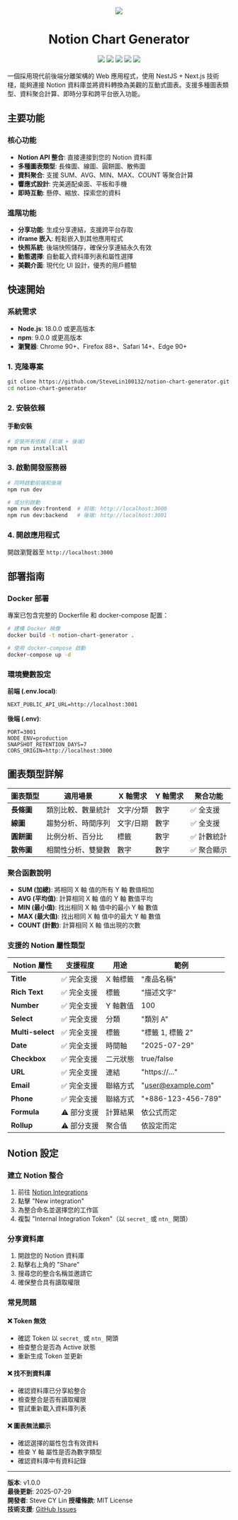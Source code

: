 <div align="center">
  <img src="assets/images/notion-chart-generator-logo.svg" />
  <h1>Notion Chart Generator</h1>
  <div>
    <img src="https://img.shields.io/badge/version-2.0.0-blue.svg" />
    <img src="https://img.shields.io/badge/React-18+-61dafb.svg" />
    <img src="https://img.shields.io/badge/Next.js-14+-black.svg" />
    <img src="https://img.shields.io/badge/NestJS-10+-e0234e.svg" />
    <img src="https://img.shields.io/badge/TailwindCSS-3+-38bdf8.svg" />
  </div>
</div>

<br />
一個採用現代前後端分離架構的 Web 應用程式，使用 NestJS + Next.js 技術棧，能夠連接 Notion 資料庫並將資料轉換為美觀的互動式圖表。支援多種圖表類型、資料聚合計算、即時分享和跨平台嵌入功能。

## 主要功能

### 核心功能

- **Notion API 整合**: 直接連接到您的 Notion 資料庫
- **多種圖表類型**: 長條圖、線圖、圓餅圖、散佈圖
- **資料聚合**: 支援 SUM、AVG、MIN、MAX、COUNT 等聚合計算
- **響應式設計**: 完美適配桌面、平板和手機
- **即時互動**: 懸停、縮放、探索您的資料

### 進階功能

- **分享功能**: 生成分享連結，支援跨平台存取
- **iframe 嵌入**: 輕鬆嵌入到其他應用程式
- **快照系統**: 後端快照儲存，確保分享連結永久有效
- **動態選擇**: 自動載入資料庫列表和屬性選擇
- **美觀介面**: 現代化 UI 設計，優秀的用戶體驗

## 快速開始

### 系統需求

- **Node.js**: 18.0.0 或更高版本
- **npm**: 9.0.0 或更高版本
- **瀏覽器**: Chrome 90+、Firefox 88+、Safari 14+、Edge 90+

### 1. 克隆專案

```bash
git clone https://github.com/SteveLin100132/notion-chart-generator.git
cd notion-chart-generator
```

### 2. 安裝依賴

#### 手動安裝

```bash
# 安裝所有依賴 (前端 + 後端)
npm run install:all
```

### 3. 啟動開發服務器

```bash
# 同時啟動前端和後端
npm run dev

# 或分別啟動
npm run dev:frontend  # 前端: http://localhost:3000
npm run dev:backend   # 後端: http://localhost:3001
```

### 4. 開啟應用程式

開啟瀏覽器至 `http://localhost:3000`

## 部署指南

### Docker 部署

專案已包含完整的 Dockerfile 和 docker-compose 配置：

```bash
# 建構 Docker 映像
docker build -t notion-chart-generator .

# 使用 docker-compose 啟動
docker-compose up -d
```

### 環境變數設定

**前端 (.env.local)**:

```env
NEXT_PUBLIC_API_URL=http://localhost:3001
```

**後端 (.env)**:

```env
PORT=3001
NODE_ENV=production
SNAPSHOT_RETENTION_DAYS=7
CORS_ORIGIN=http://localhost:3000
```

## 圖表類型詳解

| 圖表類型   | 適用場景           | X 軸需求  | Y 軸需求 | 聚合功能    |
| ---------- | ------------------ | --------- | -------- | ----------- |
| **長條圖** | 類別比較、數量統計 | 文字/分類 | 數字     | ✅ 全支援   |
| **線圖**   | 趨勢分析、時間序列 | 文字/日期 | 數字     | ✅ 全支援   |
| **圓餅圖** | 比例分析、百分比   | 標籤      | 數字     | ✅ 計數統計 |
| **散佈圖** | 相關性分析、雙變數 | 數字      | 數字     | ✅ 聚合顯示 |

### 聚合函數說明

- **SUM (加總)**: 將相同 X 軸 值的所有 Y 軸 數值相加
- **AVG (平均值)**: 計算相同 X 軸 值的 Y 軸 數值平均
- **MIN (最小值)**: 找出相同 X 軸 值中的最小 Y 軸 數值
- **MAX (最大值)**: 找出相同 X 軸 值中的最大 Y 軸 數值
- **COUNT (計數)**: 計算相同 X 軸 值出現的次數

### 支援的 Notion 屬性類型

| Notion 屬性      | 支援程度    | 用途     | 範例               |
| ---------------- | ----------- | -------- | ------------------ |
| **Title**        | ✅ 完全支援 | X 軸標籤 | "產品名稱"         |
| **Rich Text**    | ✅ 完全支援 | 標籤     | "描述文字"         |
| **Number**       | ✅ 完全支援 | Y 軸數值 | 100                |
| **Select**       | ✅ 完全支援 | 分類     | "類別 A"           |
| **Multi-select** | ✅ 完全支援 | 標籤     | "標籤 1, 標籤 2"   |
| **Date**         | ✅ 完全支援 | 時間軸   | "2025-07-29"       |
| **Checkbox**     | ✅ 完全支援 | 二元狀態 | true/false         |
| **URL**          | ✅ 完全支援 | 連結     | "https://..."      |
| **Email**        | ✅ 完全支援 | 聯絡方式 | "user@example.com" |
| **Phone**        | ✅ 完全支援 | 聯絡方式 | "+886-123-456-789" |
| **Formula**      | ⚠️ 部分支援 | 計算結果 | 依公式而定         |
| **Rollup**       | ⚠️ 部分支援 | 聚合值   | 依設定而定         |

## Notion 設定

### 建立 Notion 整合

1. 前往 [Notion Integrations](https://www.notion.so/my-integrations)
2. 點擊 "New integration"
3. 為整合命名並選擇您的工作區
4. 複製 "Internal Integration Token"（以 `secret_` 或 `ntn_` 開頭）

### 分享資料庫

1. 開啟您的 Notion 資料庫
2. 點擊右上角的 "Share"
3. 搜尋您的整合名稱並邀請它
4. 確保整合具有讀取權限

### 常見問題

#### ❌ Token 無效

- 確認 Token 以 `secret_` 或 `ntn_` 開頭
- 檢查整合是否為 Active 狀態
- 重新生成 Token 並更新

#### ❌ 找不到資料庫

- 確認資料庫已分享給整合
- 檢查整合是否有讀取權限
- 嘗試重新載入資料庫列表

#### ❌ 圖表無法顯示

- 確認選擇的屬性包含有效資料
- 檢查 Y 軸 屬性是否為數字類型
- 確認資料庫中有資料記錄

---

**版本**: v1.0.0  
**最後更新**: 2025-07-29  
**開發者**: Steve CY Lin
**授權條款**: MIT License  
**技術支援**: [GitHub Issues](https://github.com/SteveLin100132/notion-chart-generator/issues)
